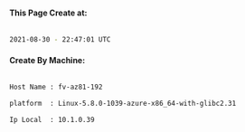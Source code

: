 
   
#### This Page Create at:

```bash

2021-08-30 - 22:47:01 UTC

```

#### Create By Machine:

```bash

Host Name : fv-az81-192

platform  : Linux-5.8.0-1039-azure-x86_64-with-glibc2.31

Ip Local  : 10.1.0.39

```


